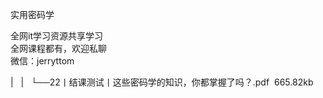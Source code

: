 实用密码学

全网it学习资源共享学习<br>全网课程都有，欢迎私聊<br>微信：jerryttom<br>

| &nbsp;&nbsp;| &nbsp;&nbsp;└──22丨结课测试丨这些密码学的知识，你都掌握了吗？.pdf &nbsp;665.82kb